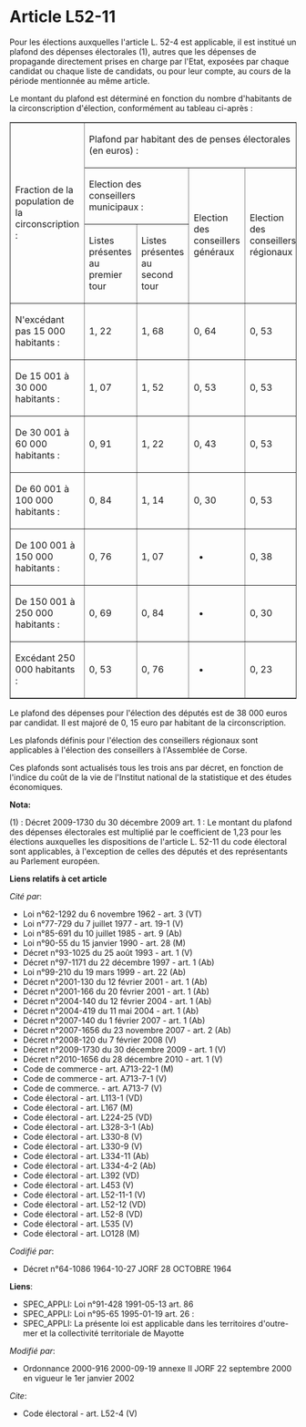 # Article L52-11

Pour les élections auxquelles l'article L. 52-4 est applicable, il est institué un plafond des dépenses électorales (1),
autres que les dépenses de propagande directement prises en charge par l'Etat, exposées par chaque candidat ou chaque liste
de candidats, ou pour leur compte, au cours de la période mentionnée au même article. 

Le montant du plafond est déterminé en fonction du nombre d'habitants de la circonscription d'élection, conformément au
tableau ci-après : 

<table cellpadding="0" align="center" border="1" cellspacing="0">
  <tbody>
    <tr>
      <td width="123" rowspan="3">

Fraction de la population de la circonscription : 

</td>
      <td colspan="4" width="491">

Plafond par habitant des de penses électorales (en euros) : 

</td>
    </tr>
    <tr>
      <td colspan="2" width="246">

Election des conseillers municipaux : 

</td>
      <td rowspan="2" width="123">

Election des conseillers généraux 

</td>
      <td width="123" rowspan="2">

Election des conseillers régionaux 

</td>
    </tr>
    <tr>
      <td width="123">

Listes présentes au premier tour 

</td>
      <td width="123">

Listes présentes au second tour 

</td>
    </tr>
    <tr>
      <td width="123">

N'excédant pas 15 000 habitants : 

</td>
      <td width="123">

1, 22 

</td>
      <td width="123">

1, 68 

</td>
      <td width="123">

0, 64 

</td>
      <td width="123">

0, 53 

</td>
    </tr>
    <tr>
      <td width="123">

De 15 001 à 30 000 habitants : 

</td>
      <td width="123">

1, 07 

</td>
      <td width="123">

1, 52 

</td>
      <td width="123">

0, 53 

</td>
      <td width="123">

0, 53 

</td>
    </tr>
    <tr>
      <td width="123">

De 30 001 à 60 000 habitants : 

</td>
      <td width="123">

0, 91 

</td>
      <td width="123">

1, 22 

</td>
      <td width="123">

0, 43 

</td>
      <td width="123">

0, 53 

</td>
    </tr>
    <tr>
      <td width="123">

De 60 001 à 100 000 habitants : 

</td>
      <td width="123">

0, 84 

</td>
      <td width="123">

1, 14 

</td>
      <td width="123">

0, 30 

</td>
      <td width="123">

0, 53 

</td>
    </tr>
    <tr>
      <td width="123">

De 100 001 à 150 000 habitants : 

</td>
      <td width="123">

0, 76 

</td>
      <td width="123">

1, 07

</td>
      <td width="123">

-

</td>
      <td width="123">

0, 38 

</td>
    </tr>
    <tr>
      <td width="123">

De 150 001 à 250 000 habitants : 

</td>
      <td width="123">

0, 69 

</td>
      <td width="123">

0, 84

</td>
      <td width="123">

-

</td>
      <td width="123">

0, 30 

</td>
    </tr>
    <tr>
      <td width="123">

Excédant 250 000 habitants : 

</td>
      <td width="123">

0, 53 

</td>
      <td width="123">

0, 76

</td>
      <td width="123">

-

</td>
      <td width="123">

0, 23 

</td>
    </tr>
  </tbody>
</table>

Le plafond des dépenses pour l'élection des députés est de 38 000 euros par candidat. Il est majoré de 0, 15 euro par
habitant de la circonscription. 

Les plafonds définis pour l'élection des conseillers régionaux sont applicables à l'élection des conseillers à l'Assemblée de
Corse. 

Ces plafonds sont actualisés tous les trois ans par décret, en fonction de l'indice du coût de la vie de l'Institut national
de la statistique et des études économiques.

**Nota:**

(1) : Décret 2009-1730 du 30 décembre 2009 art. 1 : Le montant du plafond des dépenses électorales est multiplié par le
coefficient de 1,23 pour les élections auxquelles les dispositions de l'article L. 52-11 du code électoral sont applicables,
à l'exception de celles des députés et des représentants au Parlement européen.

**Liens relatifs à cet article**

_Cité par_:

  - Loi n°62-1292 du 6 novembre 1962 - art. 3 (VT)
  - Loi n°77-729 du 7 juillet 1977 - art. 19-1 (V)
  - Loi n°85-691 du 10 juillet 1985 - art. 9 (Ab)
  - Loi n°90-55 du 15 janvier 1990 - art. 28 (M)
  - Décret n°93-1025 du 25 août 1993 - art. 1 (V)
  - Décret n°97-1171 du 22 décembre 1997 - art. 1 (Ab)
  - Loi n°99-210 du 19 mars 1999 - art. 22 (Ab)
  - Décret n°2001-130 du 12 février 2001 - art. 1 (Ab)
  - Décret n°2001-166 du 20 février 2001 - art. 1 (Ab)
  - Décret n°2004-140 du 12 février 2004 - art. 1 (Ab)
  - Décret n°2004-419 du 11 mai 2004 - art. 1 (Ab)
  - Décret n°2007-140 du 1 février 2007 - art. 1 (Ab)
  - Décret n°2007-1656 du 23 novembre 2007 - art. 2 (Ab)
  - Décret n°2008-120 du 7 février 2008 (V)
  - Décret n°2009-1730 du 30 décembre 2009 - art. 1 (V)
  - Décret n°2010-1656 du 28 décembre 2010 - art. 1 (V)
  - Code de commerce - art. A713-22-1 (M)
  - Code de commerce - art. A713-7-1 (V)
  - Code de commerce. - art. A713-7 (V)
  - Code électoral - art. L113-1 (VD)
  - Code électoral - art. L167 (M)
  - Code électoral - art. L224-25 (VD)
  - Code électoral - art. L328-3-1 (Ab)
  - Code électoral - art. L330-8 (V)
  - Code électoral - art. L330-9 (V)
  - Code électoral - art. L334-11 (Ab)
  - Code électoral - art. L334-4-2 (Ab)
  - Code électoral - art. L392 (VD)
  - Code électoral - art. L453 (V)
  - Code électoral - art. L52-11-1 (V)
  - Code électoral - art. L52-12 (VD)
  - Code électoral - art. L52-8 (VD)
  - Code électoral - art. L535 (V)
  - Code électoral - art. LO128 (M)

_Codifié par_:

  - Décret n°64-1086 1964-10-27 JORF 28 OCTOBRE 1964

**Liens**:

  - SPEC_APPLI: Loi n°91-428 1991-05-13 art. 86
  - SPEC_APPLI: Loi n°95-65 1995-01-19 art. 26 :
  - SPEC_APPLI: La présente loi est applicable dans les territoires d'outre-mer et la collectivité territoriale de Mayotte

_Modifié par_:

  - Ordonnance 2000-916 2000-09-19 annexe II JORF 22 septembre 2000 en vigueur le 1er janvier 2002

_Cite_:

  - Code électoral - art. L52-4 (V)

